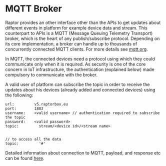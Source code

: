 # MQTT Broker

Raptor provides an other interface other than the APIs to get updates about different events in platform for example device data and stream. This counterpart to APIs is a MQTT \(Message Queuing Telemetry Transport\) broker, which is the heart of any publish/subscribe protocol. Depending on its core implementation, a broker can handle up to thousands of concurrently connected MQTT clients. For more details see [mqtt.org](http://mqtt.org/).

In MQTT, the connected devices need a protocol using which they could communicate only when it is required. As security is one of the core concern in IoT infrastructure, the authentication \(explained below\) made compulsory to communicate with the broker.

A valid user of platform can subscribe the topic in order to receive the updates about his devices \(already added and connected devices\) using the following:

```
url:         v5.raptorbox.eu
port:        1883
username:    <valid username> // authentication required to subscribe the topic
password:    <valid password>
topic:         stream/<device id>/<stream name>


// to access all the data
topic:         '#' 
```

Detailed information about connection to MQTT, payload, and response etc can be found [here](https://docs.raptorbox.eu/pages/documentation/api-docs/v5/mqtt.html).

